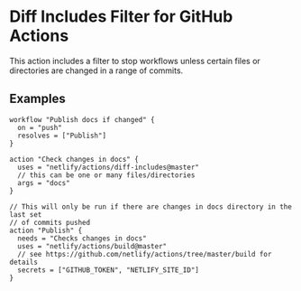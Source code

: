 # Diff Includes Filter for GitHub Actions

This action includes a filter to stop workflows unless certain files or directories are changed in a range of commits.

## Examples

```hcl
workflow "Publish docs if changed" {
  on = "push"
  resolves = ["Publish"]
}

action "Check changes in docs" {
  uses = "netlify/actions/diff-includes@master"
  // this can be one or many files/directories
  args = "docs"
}

// This will only be run if there are changes in docs directory in the last set
// of commits pushed
action "Publish" {
  needs = "Checks changes in docs"
  uses = "netlify/actions/build@master"
  // see https://github.com/netlify/actions/tree/master/build for details
  secrets = ["GITHUB_TOKEN", "NETLIFY_SITE_ID"]
}
```
